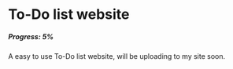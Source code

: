 # To-Do list website
##### Progress: 5%

A easy to use To-Do list website, will be uploading to my site soon.
